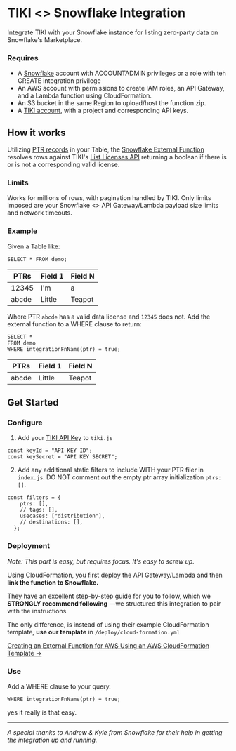 # TIKI <> Snowflake Integration

Integrate TIKI with your Snowflake instance for listing zero-party data on Snowflake's Marketplace.

### Requires

- A [Snowflake](https://signup.snowflake.com) account with ACCOUNTADMIN privileges or a role with teh CREATE integration privilege
- An AWS account with permissions to create IAM roles, an API Gateway, and a Lambda function using CloudFormation.
- An S3 bucket in the same Region to upload/host the function zip.
- A [TIKI account](https://console.mytiki.com), with a project and corresponding API keys.


## How it works
Utilizing [PTR records](https://mytiki.com/docs/license-customization) in your Table, the [Snowflake External Function](https://docs.snowflake.com/en/sql-reference/external-functions-creating-aws-planning) resolves rows against TIKI's [List Licenses API](https://mytiki.com/reference/list-licenses) returning a boolean if there is or is not a corresponding valid license.

### Limits
Works for millions of rows, with pagination handled by TIKI. Only limits imposed are your Snowflake <> API Gateway/Lambda payload size limits and network timeouts.

### Example

Given a Table like:

`SELECT * FROM demo;`

| PTRs  | Field 1 | Field N |
|-------|---------|---------|
| 12345 | I'm     | a       |
| abcde | Little  | Teapot  |

Where PTR `abcde` has a valid data license and `12345` does not. Add the external function to a WHERE clause to return:

```
SELECT *
FROM demo
WHERE integrationFnName(ptr) = true;
```

| PTRs  | Field 1 | Field N |
|-------|---------|---------|
| abcde | Little  | Teapot  |

## Get Started

### Configure

1. Add your [TIKI API Key](https://console.mytiki.com) to `tiki.js`
```
const keyId = "API KEY ID";
const keySecret = "API KEY SECRET";
```

2. Add any additional static filters to include WITH your PTR filer in `index.js`. DO NOT comment out the empty ptr array initialization `ptrs: []`.
```
const filters = {
    ptrs: [],
    // tags: [],
    usecases: ["distribution"],
    // destinations: [],
  };
```

### Deployment
*Note: This part is easy, but requires focus. It's easy to screw up.*

Using CloudFormation, you first deploy the API Gateway/Lambda and then **link the function to Snowflake.**

They have an excellent step-by-step guide for you to follow, which we **STRONGLY recommend following** —we structured this integration to pair with the instructions.

The only difference, is instead of using their example CloudFormation template, **use our template** in `/deploy/cloud-formation.yml`

[Creating an External Function for AWS Using an AWS CloudFormation Template →](https://docs.snowflake.com/en/sql-reference/external-functions-creating-aws-template)

### Use
Add a WHERE clause to your query.

```
WHERE integrationFnName(ptr) = true;
```

yes it really is that easy.

---

*A special thanks to Andrew & Kyle from Snowflake for their help in getting the integration up and running.*
